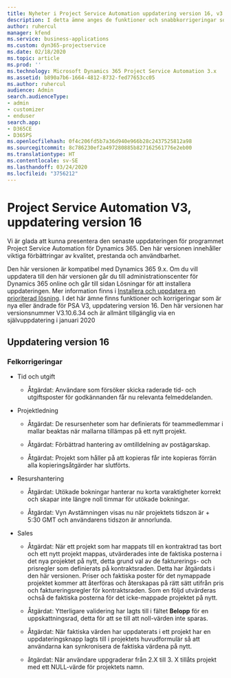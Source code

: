 ```yaml
---
title: Nyheter i Project Service Automation uppdatering version 16, v3
description: I detta ämne anges de funktioner och snabbkorrigeringar som finns tillgängliga i Project Service Automation, uppdateringsversion 16, version 3.
author: ruhercul
manager: kfend
ms.service: business-applications
ms.custom: dyn365-projectservice
ms.date: 02/18/2020
ms.topic: article
ms.prod: ''
ms.technology: Microsoft Dynamics 365 Project Service Automation 3.x
ms.assetid: b890a7b6-1664-4812-8732-fed77653cc05
ms.author: ruhercul
audience: Admin
search.audienceType:
- admin
- customizer
- enduser
search.app:
- D365CE
- D365PS
ms.openlocfilehash: 0f4c206fd5b7a36d940e966b28c2437525812a98
ms.sourcegitcommit: 8c786230ef2a497280885b827162561776e2eb00
ms.translationtype: HT
ms.contentlocale: sv-SE
ms.lasthandoff: 03/24/2020
ms.locfileid: "3756212"
---
```

# <a name="project-service-automation-v3-update-release-16"></a>Project Service Automation V3, uppdatering version 16
Vi är glada att kunna presentera den senaste uppdateringen för programmet Project Service Automation för Dynamics 365. Den här versionen innehåller viktiga förbättringar av kvalitet, prestanda och användbarhet.

Den här versionen är kompatibel med Dynamics 365 9.x. Om du vill uppdatera till den här versionen går du till administrationscenter för Dynamics 365 online och går till sidan Lösningar för att installera uppdateringen. Mer information finns i [Installera och uppdatera en prioriterad lösning](https://docs.microsoft.com/dynamics365/project-service/upgrade-psa-home-page). I det här ämne finns funktioner och korrigeringar som är nya eller ändrade för PSA V3, uppdatering version 16. Den här versionen har versionsnummer V3.10.6.34 och är allmänt tillgänglig via en självuppdatering i januari 2020

## <a name="update-release-16"></a>Uppdatering version 16

### <a name="bug-fixes"></a>Felkorrigeringar

-   Tid och utgift

    -   Åtgärdat: Användare som försöker skicka raderade tid- och utgiftsposter för godkännanden får nu relevanta felmeddelanden.

-   Projektledning

    -   Åtgärdat: De resursenheter som har definierats för teammedlemmar i mallar beaktas när mallarna tillämpas på ett nytt projekt.

    -   Åtgärdat: Förbättrad hantering av omtilldelning av postägarskap.

    -   Åtgärdat: Projekt som håller på att kopieras får inte kopieras förrän alla kopieringsåtgärder har slutförts.

-   Resurshantering

    -   Åtgärdat: Utökade bokningar hanterar nu korta varaktigheter korrekt och skapar inte längre noll timmar för utökade bokningar.

    -   Åtgärdat: Vyn Avstämningen visas nu när projektets tidszon är + 5:30 GMT och användarens tidszon är annorlunda.

-   Sales

    -   Åtgärdat: När ett projekt som har mappats till en kontraktrad tas bort och ett nytt projekt mappas, utvärderades inte de faktiska posterna i det nya projektet på nytt, detta grund val av de fakturerings- och prisregler som definierats på kontraktsraden. Detta har åtgärdats i den här versionen. Priser och faktiska poster för det nymappade projektet kommer att återföras och återskapas på rätt sätt utifrån pris och faktureringsregler för kontraktsraden. Som en följd utvärderas ochså de faktiska posterna för det icke-mappade projektet på nytt.

    -   Åtgärdat: Ytterligare validering har lagts till i fältet **Belopp** för en uppskattningsrad, detta för att se till att noll-värden inte sparas.

    -   Åtgärdat: När faktiska värden har uppdaterats i ett projekt har en uppdateringsknapp lagts till i projektets huvudformulär så att användarna kan synkronisera de faktiska värdena på nytt.

    -   åtgärdat: När användare uppgraderar från 2.X till 3. X tillåts projekt med ett NULL-värde för projektets namn.

